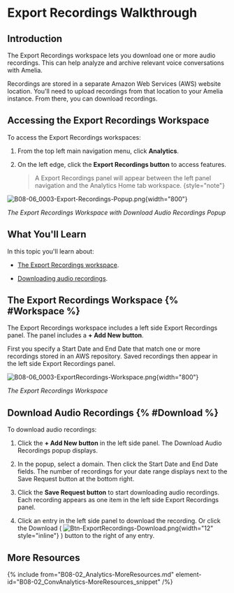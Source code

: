 # Export Recordings Walkthrough

## Introduction

The Export Recordings workspace lets you download one or more audio recordings. This can help analyze and archive relevant voice conversations with Amelia.

Recordings are stored in a separate Amazon Web Services (AWS) website location. You'll need to upload recordings from that location to your Amelia instance. From there, you can download recordings.

## Accessing the Export Recordings Workspace

To access the Export Recordings workspaces:

1. From the top left main navigation menu, click **Analytics**.

2. On the left edge, click the **Export Recordings button** to access features.

   > A Export Recordings panel will appear between the left panel navigation and the Analytics Home tab workspace. {style="note"}


![B08-06_0003-Export-Recordings-Popup.png](B08-06_0003-Export-Recordings-Popup.png){width="800"}

*The Export Recordings Workspace with Download Audio Recordings Popup*


## What You'll Learn

In this topic you'll learn about:

* [The Export Recordings workspace](#Workspace).

* [Downloading audio recordings](#Download).


## The Export Recordings Workspace {% #Workspace %}

The Export Recordings workspace includes a left side Export Recordings panel. The panel includes a **+ Add New button**.

First you specify a Start Date and End Date that match one or more recordings stored in an AWS repository. Saved recordings then appear in the left side Export Recordings panel.

![B08-06_0003-ExportRecordings-Workspace.png](B08-06_0003-ExportRecordings-Workspace.png){width="800"}

*The Export Recordings Workspace*


## Download Audio Recordings {% #Download %}

To download audio recordings:

1. Click the **+ Add New button** in the left side panel. The Download Audio Recordings popup displays.

2. In the popup, select a domain. Then click the Start Date and End Date fields. The number of recordings for your date range displays next to the Save Request button at the bottom right.

3. Click the **Save Request button** to start downloading audio recordings. Each recording appears as one item in the left side Export Recordings panel.

4. Click an entry in the left side panel to download the recording. Or click the Download ( ![Btn-ExportRecordings-Download.png](Btn-ExportRecordings-Download.png){width="12" style="inline"} ) button to the right of any entry.



## More Resources

{% include from="B08-02_Analytics-MoreResources.md" element-id="B08-02_ConvAnalytics-MoreResources_snippet" /%}
